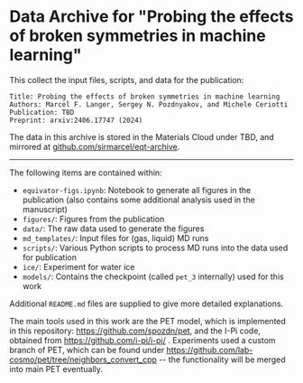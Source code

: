 # Data Archive for "Probing the effects of broken symmetries in machine learning"

This collect the input files, scripts, and data for the publication:

```
Title: Probing the effects of broken symmetries in machine learning
Authors: Marcel F. Langer, Sergey N. Pozdnyakov, and Michele Ceriotti
Publication: TBD
Preprint: arxiv:2406.17747 (2024)
```

The data in this archive is stored in the Materials Cloud under TBD, and mirrored at [github.com/sirmarcel/eqt-archive](https://github.com/sirmarcel/eqt-archive).

***

The following items are contained within:

- `equivator-figs.ipynb`: Notebook to generate all figures in the publication (also contains some additional analysis used in the manuscript)
- `figures/`: Figures from the publication
- `data/`: The raw data used to generate the figures
- `md_templates/`: Input files for (gas, liquid) MD runs
- `scripts/`: Various Python scripts to process MD runs into the data used for publication
- `ice/`: Experiment for water ice
- `models/`: Contains the checkpoint (called `pet_3` internally) used for this work

Additional `README.md` files are supplied to give more detailed explanations.

The main tools used in this work are the PET model, which is implemented in this repository: https://github.com/spozdn/pet, and the I-Pi code, obtained from https://github.com/i-pi/i-pi/ . Experiments used a custom branch of PET, which can be found under https://github.com/lab-cosmo/pet/tree/neighbors_convert_cpp -- the functionality will be merged into main PET eventually.
